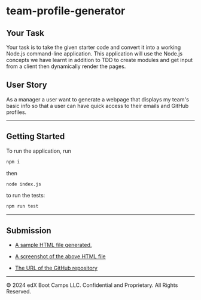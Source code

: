 # team-profile-generator
## Your Task

Your task is to take the given starter code and convert it into a working Node.js command-line application. This application will use the Node.js concepts we have learnt in addition to TDD to create modules and get input from a client then dynamically render the pages.

## User Story

As a manager a user want to generate a webpage that displays my team's basic info so that a user can have quick access to their emails and GitHub profiles.

---

## Getting Started

To run the application, run 

```bash
npm i
```
then

```bash
node index.js
```

to run the tests:
```bash
npm run test
```

---

## Submission


* [A sample HTML file generated.](./output/team.html)

* [A screenshot of the above HTML file](./assets/team-profile-generator-screenshot.png)

* [The URL of the GitHub repository](https://github.com/Gloal/team-profile-generator)

---
© 2024 edX Boot Camps LLC. Confidential and Proprietary. All Rights Reserved.
